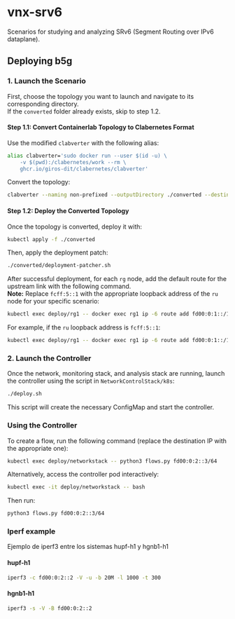 # vnx-srv6

Scenarios for studying and analyzing SRv6 (Segment Routing over IPv6 dataplane).

## Deploying b5g

### 1. Launch the Scenario

First, choose the topology you want to launch and navigate to its corresponding directory.  
If the `converted` folder already exists, skip to step 1.2.

#### Step 1.1: Convert Containerlab Topology to Clabernetes Format

Use the modified `clabverter` with the following alias:

```bash
alias clabverter='sudo docker run --user $(id -u) \
    -v $(pwd):/clabernetes/work --rm \
    ghcr.io/giros-dit/clabernetes/clabverter'
```

Convert the topology:

```bash
clabverter --naming non-prefixed --outputDirectory ./converted --destinationNamespace across-tc32
```

#### Step 1.2: Deploy the Converted Topology

Once the topology is converted, deploy it with:

```bash
kubectl apply -f ./converted
```

Then, apply the deployment patch:

```bash
./converted/deployment-patcher.sh
```

After successful deployment, for each `rg` node, add the default route for the upstream link with the following command.  
**Note:** Replace `fcff:5::1` with the appropriate loopback address of the `ru` node for your specific scenario:

```bash
kubectl exec deploy/rg1 -- docker exec rg1 ip -6 route add fd00:0:1::/127 encap seg6 mode encap segs <ru-loopback-ip> dev eth1
```

For example, if the `ru` loopback address is `fcff:5::1`:

```bash
kubectl exec deploy/rg1 -- docker exec rg1 ip -6 route add fd00:0:1::/127 encap seg6 mode encap segs fcff:5::1 dev eth1
```


### 2. Launch the Controller

Once the network, monitoring stack, and analysis stack are running, launch the controller using the script in `NetworkControlStack/k8s`:

```bash
./deploy.sh
```

This script will create the necessary ConfigMap and start the controller.

### Using the Controller

To create a flow, run the following command (replace the destination IP with the appropriate one):

```bash
kubectl exec deploy/networkstack -- python3 flows.py fd00:0:2::3/64
```

Alternatively, access the controller pod interactively:

```bash
kubectl exec -it deploy/networkstack -- bash
```

Then run:

```bash
python3 flows.py fd00:0:2::3/64
```

### Iperf example

Ejemplo de iperf3  entre los sistemas hupf-h1 y hgnb1-h1

#### hupf-h1

```bash
iperf3 -c fd00:0:2::2 -V -u -b 20M -l 1000 -t 300

```

#### hgnb1-h1

```bash
iperf3 -s -V -B fd00:0:2::2
```